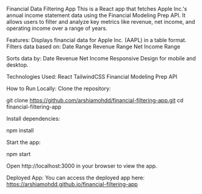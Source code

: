 Financial Data Filtering App
This is a React app that fetches Apple Inc.'s annual income statement data using the Financial Modeling Prep API. It allows users to filter and analyze key metrics like revenue, net income, and operating income over a range of years.

Features:
Displays financial data for Apple Inc. (AAPL) in a table format.
Filters data based on:
Date Range
Revenue Range
Net Income Range

Sorts data by:
Date
Revenue
Net Income
Responsive Design for mobile and desktop.

Technologies Used:
React
TailwindCSS
Financial Modeling Prep API

How to Run Locally:
Clone the repository:

git clone https://github.com/arshiamohdd/financial-filtering-app.git
cd financial-filtering-app

Install dependencies:

npm install

Start the app:

npm start

Open http://localhost:3000 in your browser to view the app.

Deployed App:
You can access the deployed app here:
https://arshiamohdd.github.io/financial-filtering-app

